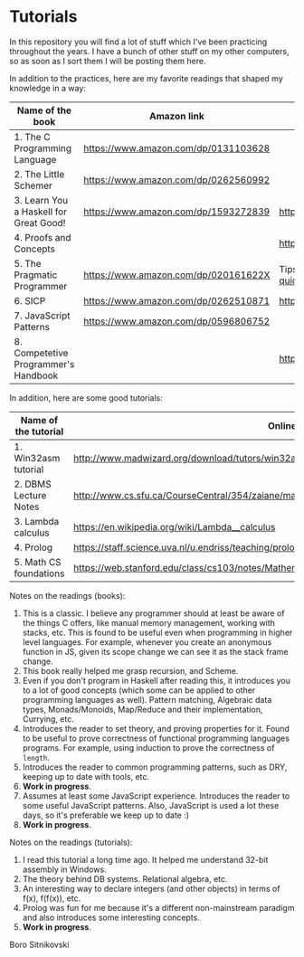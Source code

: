 Tutorials
=========
In this repository you will find a lot of stuff which I've been practicing throughout the years. I have a bunch of other stuff on my other computers, so as soon as I sort them I will be posting them here.

In addition to the practices, here are my favorite readings that shaped my knowledge in a way:

| Name of the book                       | Amazon link                          | Online link |
| -------------------------------------- | ------------------------------------ | ----------- |
| 1. The C Programming Language          | https://www.amazon.com/dp/0131103628 | |
| 2. The Little Schemer                  | https://www.amazon.com/dp/0262560992 | |
| 3. Learn You a Haskell for Great Good! | https://www.amazon.com/dp/1593272839 | http://learnyouahaskell.com/chapters |
| 4. Proofs and Concepts                 | | http://people.uleth.ca/~dave.morris/books/proofs+concepts.html |
| 5. The Pragmatic Programmer            | https://www.amazon.com/dp/020161622X | Tips summarized https://blog.codinghorror.com/a-pragmatic-quick-reference |
| 6. SICP                                | https://www.amazon.com/dp/0262510871 | https://mitpress.mit.edu/sicp/full-text/book/book.html |
| 7. JavaScript Patterns                 | https://www.amazon.com/dp/0596806752 | |
| 8. Competetive Programmer's Handbook   | | https://cses.fi/book.html |

In addition, here are some good tutorials:

| Name of the tutorial    | Online link |
| ----------------------- | ----------- |
| 1. Win32asm tutorial    | http://www.madwizard.org/download/tutors/win32asmtutorial.zip |
| 2. DBMS Lecture Notes   | http://www.cs.sfu.ca/CourseCentral/354/zaiane/material/notes/contents.html |
| 3. Lambda calculus      | https://en.wikipedia.org/wiki/Lambda__calculus |
| 4. Prolog               | https://staff.science.uva.nl/u.endriss/teaching/prolog/prolog.pdf |
| 5. Math CS foundations  | https://web.stanford.edu/class/cs103/notes/Mathematical%20Foundations%20of%20Computing.pdf |

Notes on the readings (books):

1. This is a classic. I believe any programmer should at least be aware of the things C offers, like manual memory management, working with stacks, etc. This is found to be useful even when programming in higher level languages. For example, whenever you create an anonymous function in JS, given its scope change we can see it as the stack frame change.
2. This book really helped me grasp recursion, and Scheme.
3. Even if you don't program in Haskell after reading this, it introduces you to a lot of good concepts (which some can be applied to other programming languages as well). Pattern matching, Algebraic data types, Monads/Monoids, Map/Reduce and their implementation, Currying, etc.
4. Introduces the reader to set theory, and proving properties for it. Found to be useful to prove correctness of functional programming languages programs. For example, using induction to prove the correctness of `length`.
5. Introduces the reader to common programming patterns, such as DRY, keeping up to date with tools, etc.
6. **Work in progress**.
7. Assumes at least some JavaScript experience. Introduces the reader to some useful JavaScript patterns. Also, JavaScript is used a lot these days, so it's preferable we keep up to date :)
8. **Work in progress**.

Notes on the readings (tutorials):

1. I read this tutorial a long time ago. It helped me understand 32-bit assembly in Windows.
2. The theory behind DB systems. Relational algebra, etc.
3. An interesting way to declare integers (and other objects) in terms of f(x), f(f(x)), etc.
4. Prolog was fun for me because it's a different non-mainstream paradigm and also introduces some interesting concepts.
5. **Work in progress**.

Boro Sitnikovski
